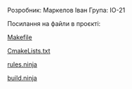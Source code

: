 Розробник: Маркелов Іван
Група: ІО-21

Посилання на файли в проєкті:


[Makefile](Makefile)

[CmakeLists.txt](CMakeLists.txt)

[rules.ninja](build/build.ninja)

[build.ninja](build/CMakeFiles/rules.ninja)
